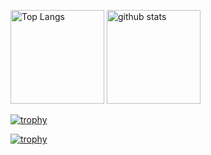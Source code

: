 <p align="left"> 
  <img alt="Top Langs" height="150px" src="https://github-readme-stats.vercel.app/api/top-langs/?username=kazamarain&layout=compact&show_icons=true&theme=onedark" />
  <img alt="github stats" height="150px" src="https://github-readme-stats.vercel.app/api?username=kazamarain&theme=onedark&show_icons=ture" />
</p>

[![trophy](https://github-profile-trophy.vercel.app/?username={名前}&theme=onedark)](https://github.com/ryo-ma/github-profile-trophy)

[![trophy](https://github-profile-trophy.vercel.app/?username=kazamarain&theme=onedark&column=7
)](https://github.com/ryo-ma/github-profile-trophy)


